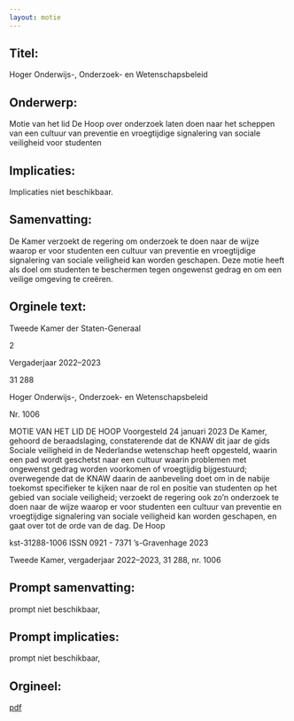 ```yaml
---
layout: motie
---
```

## Titel:
Hoger Onderwijs-, Onderzoek- en Wetenschapsbeleid
## Onderwerp:
Motie van het lid De Hoop over onderzoek laten doen naar het scheppen van een cultuur van preventie en vroegtijdige signalering van sociale veiligheid voor studenten 
## Implicaties:
Implicaties niet beschikbaar.
## Samenvatting:

De Kamer verzoekt de regering om onderzoek te doen naar de wijze waarop er voor studenten een cultuur van preventie en vroegtijdige signalering van sociale veiligheid kan worden geschapen. Deze motie heeft als doel om studenten te beschermen tegen ongewenst gedrag en om een veilige omgeving te creëren.
## Orginele text:


Tweede Kamer der Staten-Generaal

2

Vergaderjaar 2022–2023

31 288

Hoger Onderwijs-, Onderzoek- en
Wetenschapsbeleid

Nr. 1006

MOTIE VAN HET LID DE HOOP
Voorgesteld 24 januari 2023
De Kamer,
gehoord de beraadslaging,
constaterende dat de KNAW dit jaar de gids Sociale veiligheid in de
Nederlandse wetenschap heeft opgesteld, waarin een pad wordt
geschetst naar een cultuur waarin problemen met ongewenst gedrag
worden voorkomen of vroegtijdig bijgestuurd;
overwegende dat de KNAW daarin de aanbeveling doet om in de nabije
toekomst specifieker te kijken naar de rol en positie van studenten op het
gebied van sociale veiligheid;
verzoekt de regering ook zo’n onderzoek te doen naar de wijze waarop er
voor studenten een cultuur van preventie en vroegtijdige signalering van
sociale veiligheid kan worden geschapen,
en gaat over tot de orde van de dag.
De Hoop

kst-31288-1006
ISSN 0921 - 7371
’s-Gravenhage 2023

Tweede Kamer, vergaderjaar 2022–2023, 31 288, nr. 1006


## Prompt samenvatting:
prompt niet beschikbaar,

## Prompt implicaties:
prompt niet beschikbaar,
## Orgineel:
[pdf](https://gegevensmagazijn.tweedekamer.nl/OData/v4/2.0/Document(b9939bf3-324c-41b2-aa80-b1b6db81e97a)/resource)
